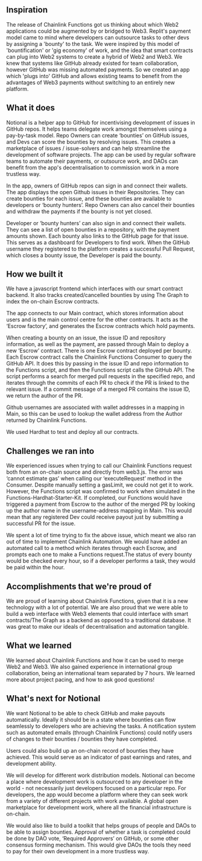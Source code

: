 ## Inspiration

The release of Chainlink Functions got us thinking about which Web2 applications could be augmented by or bridged to Web3. Replit's payment model came to mind where developers can outsource tasks to other devs by assigning a 'bounty' to the task. We were inspired by this model of 'bountification' or 'gig economy' of work, and the idea that smart contracts can plug into Web2 systems to create a hybrid of Web2 and Web3. We knew that systems like GitHub already existed for team collaboration, however GitHub was missing automated payments. So we created an app which 'plugs into' GitHub and allows existing teams to benefit from the advantages of Web3 payments without switching to an entirely new platform.

## What it does

Notional is a helper app to GitHub for incentivising development of issues in GitHub repos. It helps teams delegate work amongst themselves using a pay-by-task model. Repo Owners can create ‘bounties’ on GitHub issues, and Devs can score the bounties by resolving issues. This creates a marketplace of issues / issue-solvers and can help streamline the development of software projects. The app can be used by regular software teams to automate their payments, or outsource work, and DAOs can benefit from the app's decentralisation to commission work in a more trustless way.

In the app, owners of GitHub repos can sign in and connect their wallets. The app displays the open Github issues in their Repositories. They can create bounties for each issue, and these bounties are available to developers or ‘bounty hunters’. Repo Owners can also cancel their bounties and withdraw the payments if the bounty is not yet closed.

Developer or ‘bounty hunters’ can also sign in and connect their wallets. They can see a list of open bounties in a repository, with the payment amounts shown. Each bounty also links to the GitHub page for that issue. This serves as a dashboard for Developers to find work. When the GitHub username they registered to the platform creates a successful Pull Request, which closes a bounty issue, the Developer is paid the bounty.

## How we built it

We have a javascript frontend which interfaces with our smart contract backend. It also tracks created/cancelled bounties by using The Graph to index the on-chain Escrow contracts.

The app connects to our Main contract, which stores information about users and is the main control centre for the other contracts. It acts as the ‘Escrow factory’, and generates the Escrow contracts which hold payments.

When creating a bounty on an issue, the issue ID and repository information, as well as the payment, are passed through Main to deploy a new ‘Escrow’ contract. There is one Escrow contract deployed per bounty. Each Escrow contract calls the Chainlink Functions Consumer to query the GitHub API. It does this by passing in the issue ID and repo information to the Functions script, and then the Functions script calls the GitHub API. The script performs a search for merged pull requests in the specified repo, and iterates through the commits of each PR to check if the PR is linked to the relevant issue. If a commit message of a merged PR contains the issue ID, we return the author of the PR.

Github usernames are associated with wallet addresses in a mapping in Main, so this can be used to lookup the wallet address from the Author returned by Chainlink Functions.

We used Hardhat to test and deploy all our contracts.

## Challenges we ran into

We experienced issues when trying to call our Chainlink Functions request both from an on-chain source and directly from web3.js. The error was ‘cannot estimate gas’ when calling our ‘executeRequest’ method in the Consumer. Despite manually setting a gasLimit, we could not get it to work. However, the Functions script was confirmed to work when simulated in the Functions-Hardhat-Starter-Kit. If completed, our Functions would have triggered a payment from Escrow to the author of the merged PR by looking up the author name in the username-address mapping in Main. This would mean that any registered Dev could receive payout just by submitting a successful PR for the issue.

We spent a lot of time trying to fix the above issue, which meant we also ran out of time to implement Chainlink Automation. We would have added an automated call to a method which iterates through each Escrow, and prompts each one to make a Functions request.The status of every bounty would be checked every hour, so if a developer performs a task, they would be paid within the hour.

## Accomplishments that we're proud of

We are proud of learning about Chainlink Functions, given that it is a new technology with a lot of potential. We are also proud that we were able to build a web interface with Web3 elements that could interface with smart contracts/The Graph as a backend as opposed to a traditional database. It was great to make our ideals of decentralisation and automation tangible.

## What we learned

We learned about Chainlink Functions and how it can be used to merge Web2 and Web3. We also gained experience in international group collaboration, being an international team separated by 7 hours. We learned more about project pacing, and how to ask good questions!

## What's next for Notional

We want Notional to be able to check GitHub and make payouts automatically. Ideally it should be in a state where bounties can flow seamlessly to developers who are achieving the tasks. A notification system such as automated emails (through Chainlink Functions) could notify users of changes to their bounties / bounties they have completed.

Users could also build up an on-chain record of bounties they have achieved. This would serve as an indicator of past earnings and rates, and development ability.

We will develop for different work distribution models. Notional can become a place where development work is outsourced to any developer in the world - not necessarily just developers focused on a particular repo. For developers, the app would become a platform where they can seek work from a variety of different projects with work available. A global open marketplace for development work, where all the financial infrastructure is on-chain.

We would also like to build a toolkit that helps groups of people and DAOs to be able to assign bounties. Approval of whether a task is completed could be done by DAO vote, ‘Required Approvers’ on GitHub, or some other consensus forming mechanism. This would give DAOs the tools they need to pay for their own development in a more trustless way.

